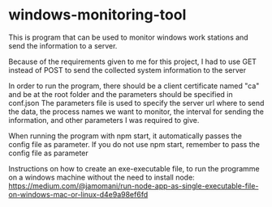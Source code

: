 # windows-monitoring-tool
This is program that can be used to monitor windows work stations and send the information to a server.

Because of the requirements given to me for this project, I had to use GET instead of POST to send the collected system information to the server

In order to run the program, there should be a client certificate named "ca" and be at the root folder and the parameters should be specified in conf.json
The parameters file is used to specify the server url where to send the data, the process names we want to monitor, the interval for sending the information, and other parameters I was required to give.

When running the program with npm start, it automatically passes the config file as parameter. If you do not use npm start, remember to pass the config file as parameter

Instructions on how to create an exe-executable file, to run the programme on a windows machine without the need to install node: https://medium.com/@jamomani/run-node-app-as-single-executable-file-on-windows-mac-or-linux-d4e9a98ef6fd
